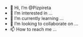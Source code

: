 - 👋 Hi, I’m @Pizpireta
- 👀 I’m interested in ...
- 🌱 I’m currently learning ...
- 💞️ I’m looking to collaborate on ...
- 📫 How to reach me ...

<!---
Pizpireta/Pizpireta is a ✨ special ✨ repository because its `README.md` (this file) appears on your GitHub profile.
You can click the Preview link to take a look at your changes.
--->

